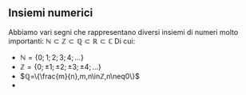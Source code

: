 ## Insiemi numerici
Abbiamo vari segni che rappresentano diversi insiemi di numeri molto importanti:
$ℕ\subset ℤ\subset ℚ\subset ℝ\subset ℂ$
Di cui:
- $ℕ=\{0;1;2;3;4;...\}$
- $ℤ=\{0;\pm1;\pm2;\pm3;\pm4;...\}$
- $ℚ=\{\frac{m}{n},m,n\inℤ,n\neq0\}$
- 